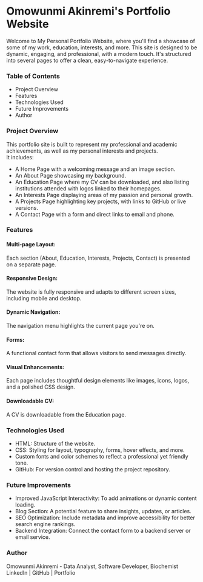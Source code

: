 # Omowunmi Akinremi's Portfolio Website
Welcome to My Personal Portfolio Website, where you'll find a showcase of some of my work, education, interests, and more. This site is designed to be dynamic, engaging, and professional, with a modern touch. It's structured into several pages to offer a clean, easy-to-navigate experience.

### Table of Contents
* Project Overview
* Features
* Technologies Used
* Future Improvements
* Author

### Project Overview
This portfolio site is built to represent my professional and academic achievements, as well as my personal interests and projects.  
It includes:

* A Home Page with a welcoming message and an image section.
* An About Page showcasing my background.
* An Education Page where my CV can be downloaded, and also listing institutions attended with logos linked to their homepages.
* An Interests Page displaying areas of my passion and personal growth.
* A Projects Page highlighting key projects, with links to GitHub or live versions.
* A Contact Page with a form and direct links to email and phone.

### Features
#### Multi-page Layout:  
Each section (About, Education, Interests, Projects, Contact) is presented on a separate page.

#### Responsive Design:  
The website is fully responsive and adapts to different screen sizes, including mobile and desktop.

#### Dynamic Navigation:  
The navigation menu highlights the current page you're on.

#### Forms:  
A functional contact form that allows visitors to send messages directly.

#### Visual Enhancements:  
Each page includes thoughtful design elements like images, icons, logos, and a polished CSS design.

#### Downloadable CV:  
A CV is downloadable from the Education page.

### Technologies Used
* HTML: Structure of the website.
* CSS: Styling for layout, typography, forms, hover effects, and more.
* Custom fonts and color schemes to reflect a professional yet friendly tone.
* GitHub: For version control and hosting the project repository.

### Future Improvements
* Improved JavaScript Interactivity: To add animations or dynamic content loading.
* Blog Section: A potential feature to share insights, updates, or articles.
* SEO Optimization: Include metadata and improve accessibility for better search engine rankings.
* Backend Integration: Connect the contact form to a backend server or email service.

### Author
Omowunmi Akinremi - Data Analyst, Software Developer, Biochemist
LinkedIn | GitHub | Portfolio
